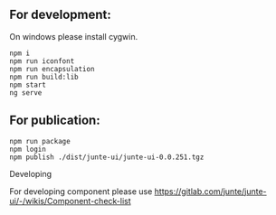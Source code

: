 ## For development:
On windows please install cygwin.

```
npm i
npm run iconfont
npm run encapsulation
npm run build:lib
npm start
ng serve
```

## For publication:
```
npm run package
npm login
npm publish ./dist/junte-ui/junte-ui-0.0.251.tgz
```


Developing

For developing component please use https://gitlab.com/junte/junte-ui/-/wikis/Component-check-list
